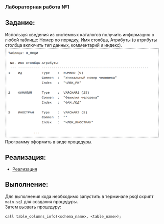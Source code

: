 ### Лабораторная работа №1

## Задание:
Используя сведения из системных каталогов получить информацию о любой таблице: Номер по порядку, Имя столбца, Атрибуты (в атрибуты столбца включить тип данных, комментарий и индекс).  
![задание](./img/task.png)
Программу оформить в виде процедуры.  

## Реализация:
- [Реализация](./code/main.sql)

## Выполнение:

Для выполнения кода необходимо запустить в терминале psql скрипт `main.sql` для создания процедуры.  
Затем вызвать процедуру:
```
call table_columns_info(<schema_name>, <table_name>);
```
